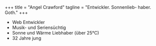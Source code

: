 +++
title = "Angel Crawford"
tagline = "Entwickler. Sonnenlieb- haber. Goth."
+++

* Web Entwickler
* Musik- und Seriensüchtig
* Sonne und Wärme Liebhaber (über 25°C)
* 32 Jahre jung
